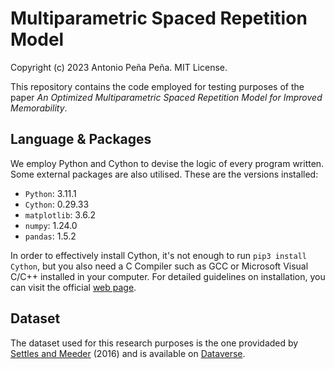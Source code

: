 # Multiparametric Spaced Repetition Model

Copyright (c) 2023 Antonio Peña Peña. MIT License.

This repository contains the code employed for testing purposes of the paper _An Optimized Multiparametric Spaced Repetition Model for Improved Memorability_.

## Language & Packages
We employ Python and Cython to devise the logic of every program written. Some external packages are also utilised. These are the versions installed:

- `Python`: 3.11.1
- `Cython`: 0.29.33
- `matplotlib`: 3.6.2
- `numpy`: 1.24.0
- `pandas`: 1.5.2

In order to effectively install Cython, it's not enough to run `pip3 install Cython`, but you also need a C Compiler such as GCC or Microsoft Visual C/C++ installed in your computer. For detailed guidelines on installation, you can visit the official [web page](https://cython.readthedocs.io/en/latest/src/quickstart/install.html).

## Dataset
The dataset used for this research purposes is the one providaded by [Settles and Meeder](https://github.com/duolingo/halflife-regression) (2016) and is available on [Dataverse](https://dataverse.harvard.edu/dataset.xhtml?persistentId=doi:10.7910/DVN/N8XJME).
